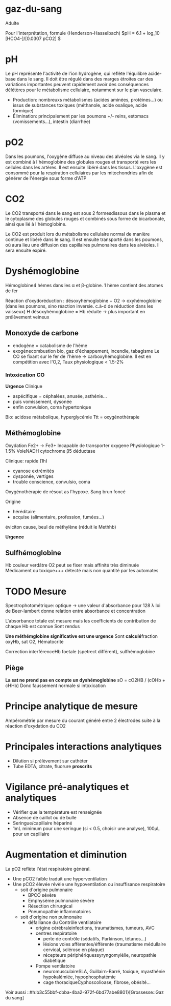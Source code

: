 # gaz-du-sang



Adulte 




Pour l'interprétation, formule (Henderson-Hasselbach)
$pH = 6.1 + log_10 [HCO4-]/[0.0307 pCO2] $


# pH


Le pH représente l'activité de l'ion hydrogène, qui reflète l'équilibre acide-base dans le sang. Il doit être régulé dans des marges étroites car des variations importantes peuvent rapidement avoir des conséquences délétères pour le métabolisme cellulaire, notamment sur le plan vasculaire. 

- Production: nombreuxs métabolismes (acides aminées, protéines…) ou issus de substances toxiques (méthanole, acide oxalique, acide formique) 
- Élimination: principalement par les poumons +/- reins, estomacs (vomissements…), intestin (diarrhée) 


# pO2


Dans les poumons, l'oxygène diffuse au niveau des alvéoles via le sang.
Il y est combiné à l'hémoglobine des globules rouges et transporté vers
les cellules dans les artères. Il est ensuite libéré dans les tissus.
L'oxygène est consommé pour la respiration cellulaires par les
mitochondries afin de générer de l'énergie sous forme d'ATP 


# CO2


Le CO2 transporté dans le sang est sous 2 formesdissous dans le
plasma et le cytoplasme des globules rouges et combinés sous forme de
bicarbonate, ainsi que lié à l'hémoglobine. 

Le CO2 est produit lors du métabolisme cellulaire normal de manière
continue et libéré dans le sang. Il est ensuite transporté dans les
poumons, où aura lieu une diffusion des capillaires pulmonaires dans les
alvéoles. Il sera ensuite expiré. 


# Dyshémoglobine


Hémoglobine4 hèmes dans les α et β-globine. 1 hème contient des atomes de fer 

Réaction d'oxydoréduction :
désoxyhémoglobine + O2 -> oxyhémoglobine (dans les poumons, sino réaction inversie. c.à-d de réduction dans les vaisseux)
H
désoxyhémoglobine = Hb réduite -> plus important en prélèvement veineux 


## Monoxyde de carbone


- endogène = catabolisme de l'hème 
- exogènecombustion bio, gaz d'échappement, incendie, tabagisme
  Le CO se fixant sur le fer de l'hème -> carboxyhémoglobine. Il est en compétition avec l'O,2,
  Taux physiologique < 1.5-2% 


### Intoxication CO


**Urgence**
Clinique 

- aspécifique = céphalées, anusée, asthénie… 
- puis vomissement, dysonée 
- enfin convulsion, coma hypertonique 

Bio: acidose métabolique, hyperglycémie
Ttt = oxygénothérapie 


## Méthémoglobine


Oxydation Fe2+ -> Fe3+
Incapable de transporter oxygene
Physiologique 1-1.5%
VoieNADH cytochrome β5 déductase 

Clinique: rapide (1h) 

- cyanose extrémités 
- dysponée, vertiges 
- trouble conscience, convulsio, coma 

Oxygénothérapie de résout as l'hypoxe.
Sang brun foncé 

Origine 

- héréditaire 
- acquise (alimentaire, profession, fumées…) 

éviciton cause, beul de méthylène (réduit le Methhb) 

**Urgence** 


## Sulfhémoglobine


Hb couleur verdâtre
O2 peut se fixer mais affinité très diminuée
Médicament ou toxique+++
détecté mais non quantité par les automates 


# TODO Mesure


Spectrophotométrique: optique -> une valeur d'absorbance pour 128 λ
loi de Beer-lambert donne relation entre absorbance et concentration 

L'absorbance totale est mesure mais les coefficients de contribution de chaque Hb est connue
Sont rendus 




**Une méthémglobine significative est une urgence**
Sont **calculé**fraction oxyHb, sat O2, Hématocrite 

Correction interférenceHb foetale (spetrect différent), sulfhémoglobine 


## Piège


**La sat ne prend pas en compte un dyshémoglobine** sO = cO2HB / (cOHb + cHHb)
Donc faussement normale si intoxication 


# Principe analytique de mesure


Ampérométrie par mesure du courant généré entre 2 électrodes suite à la
réaction d'oxydation du CO2 


# Principales interactions analytiques


- Dilution si prélèvement sur cathéter 
- Tube EDTA, citrate, fluorure **proscrits** 


# Vigilance pré-analytiques et analytiques


- Vérifier que la température est renseignée 
- Absence de caillot ou de bulle 
- Seringue/capillaire hépariné 
- 1mL minimum pour une seringue (si < 0.5, choisir une analyse), 100μL
  pour un capillaire 


# Augmentation et diminution


La pO2 reflète l'état respiratoire général. 

- Une pCO2 faible traduit une hyperventilation 
- Une pCO2 élevée révèle une hypoventilation ou insuffisance
  respiratoire 
    - soit d'origine pulmonaire 
        - BPCO sévère 
        - Emphysème pulmonaire sévère 
        - Résection chirurgical 
        - Pneumopathie inflammatoires 
    - soit d'origine non pulmonaire 
        - défalliance du Contrôle ventilatoire 
            - origine cérébraleinfections, traumatismes, tumeurs, AVC 
            - centres respiratoire
                - perte de contrôle (sédatifs, Parkinson, tétanos…) 
                - lésions voies afférentes/éfférente (traumatisme médullaire
                  cervical, sclérose en plaque) 
                - récepteurs périphériquessyryngomyiélie, neuropathie
                  diabétique 
            - Pompe ventilatoire 
                - neuromusculaireSLA, Guillairn-Barré, toxique, myasthénie
                  hypokalémiée, hypophosphatémie 
                - cage thoraciqueCyphoscolioase, fibrose, obésité… 

Voir aussi ::#h:b3c55bbf-cbba-4ba2-972f-6bd77abe8801}[Grossesse::Gaz du sang] 

